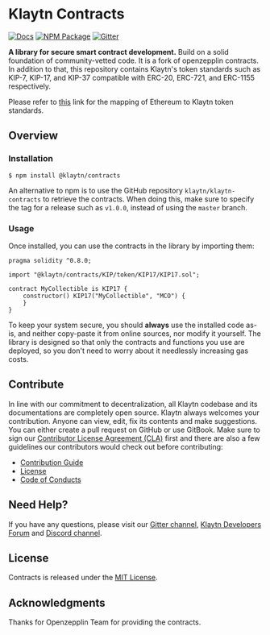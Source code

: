 # Klaytn Contracts

[![Docs](https://img.shields.io/badge/docs-%F0%9F%93%84-blue)](https://docs.klaytn.foundation/)
[![NPM Package](https://badge.fury.io/js/@klaytn%2Fcontracts.svg)](https://www.npmjs.com/package/@klaytn/contracts)
[![Gitter](https://badges.gitter.im/klaytn/klaytn-contracts.svg)](https://gitter.im/klaytn/klaytn-contracts?utm_source=badge&utm_medium=badge&utm_campaign=pr-badge)

**A library for secure smart contract development.** Build on a solid foundation of community-vetted code.
It is a fork of openzepplin contracts. In addition to that, this repository contains Klaytn's token standards such as KIP-7, KIP-17, and KIP-37 compatible with ERC-20, ERC-721, and ERC-1155 respectively.

Please refer to [this](https://kips.klaytn.com/token) link for the mapping of Ethereum to Klaytn token standards.

## Overview

### Installation

```console
$ npm install @klaytn/contracts
```

An alternative to npm is to use the GitHub repository `klaytn/klaytn-contracts` to retrieve the contracts. When doing this, make sure to specify the tag for a release such as `v1.0.0`, instead of using the `master` branch.

### Usage

Once installed, you can use the contracts in the library by importing them:

```solidity
pragma solidity ^0.8.0;

import "@klaytn/contracts/KIP/token/KIP17/KIP17.sol";

contract MyCollectible is KIP17 {
    constructor() KIP17("MyCollectible", "MCO") {
    }
}
```

To keep your system secure, you should **always** use the installed code as-is, and neither copy-paste it from online sources, nor modify it yourself. The library is designed so that only the contracts and functions you use are deployed, so you don't need to worry about it needlessly increasing gas costs.

## Contribute

In line with our commitment to decentralization, all Klaytn codebase and its documentations are completely open source. Klaytn always welcomes your contribution. Anyone can view, edit, fix its contents and make suggestions. You can either create a pull request on GitHub or use GitBook. Make sure to sign our [Contributor License Agreement (CLA)](https://cla-assistant.io/klaytn/klaytn-contracts) first and there are also a few guidelines our contributors would check out before contributing:

- [Contribution Guide](./CONTRIBUTING.md)
- [License](./LICENSE)
- [Code of Conducts](./code-of-conduct.md)

## Need Help? <a href="#need-help" id="need-help"></a>

If you have any questions, please visit our [Gitter channel](https://gitter.im/klaytn/klaytn-contracts?utm_source=badge&utm_medium=badge&utm_campaign=pr-badge), [Klaytn Developers Forum](https://forum.klaytn.foundation/) and [Discord channel](https://discord.gg/mWsHFqN5Zf).

## License

 Contracts is released under the [MIT License](LICENSE).

## Acknowledgments 

Thanks for Openzepplin Team for providing the  contracts.
